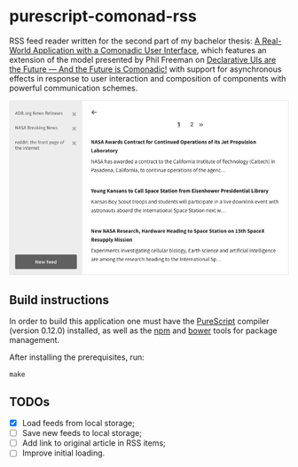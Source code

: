# purescript-comonad-rss

RSS feed reader written for the second part of my bachelor thesis: [A Real-World Application with a Comonadic User Interface](https://arthurxavierx.github.io/RealWorldAppComonadicUI.pdf), which features an extension of the model presented by Phil Freeman on [Declarative UIs are the Future — And the Future is Comonadic!](http://functorial.com/the-future-is-comonadic/main.pdf) with support for asynchronous effects in response to user interaction and composition of components with powerful communication schemes.

![Screenshot](https://raw.githubusercontent.com/arthurxavierx/purescript-comonad-rss/master/corss.png)

## Build instructions

In order to build this application one must have the [PureScript](http://www.purescript.org/) compiler (version 0.12.0) installed, as well as the [npm](https://www.npmjs.com/) and [bower](https://bower.io/) tools for package management.

After installing the prerequisites, run:

```
make
```

## TODOs

- [x] Load feeds from local storage;
- [ ] Save new feeds to local storage;
- [ ] Add link to original article in RSS items;
- [ ] Improve initial loading.
